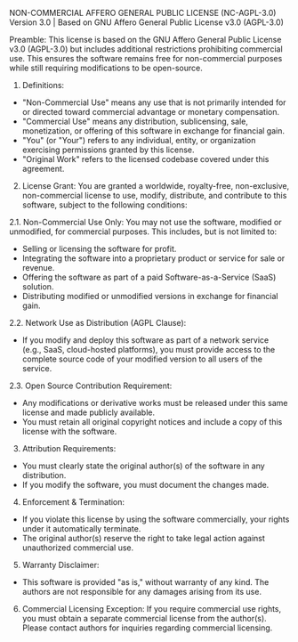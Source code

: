 NON-COMMERCIAL AFFERO GENERAL PUBLIC LICENSE (NC-AGPL-3.0)
Version 3.0 | Based on GNU Affero General Public License v3.0 (AGPL-3.0)

Preamble:
This license is based on the GNU Affero General Public License v3.0 (AGPL-3.0) but includes additional restrictions prohibiting commercial use. This ensures the software remains free for non-commercial purposes while still requiring modifications to be open-source.

1. Definitions:
- "Non-Commercial Use" means any use that is not primarily intended for or directed toward commercial advantage or monetary compensation.
- "Commercial Use" means any distribution, sublicensing, sale, monetization, or offering of this software in exchange for financial gain.
- "You" (or "Your") refers to any individual, entity, or organization exercising permissions granted by this license.
- "Original Work" refers to the licensed codebase covered under this agreement.

2. License Grant:
You are granted a worldwide, royalty-free, non-exclusive, non-commercial license to use, modify, distribute, and contribute to this software, subject to the following conditions:

2.1. Non-Commercial Use Only:
You may not use the software, modified or unmodified, for commercial purposes. This includes, but is not limited to:
- Selling or licensing the software for profit.
- Integrating the software into a proprietary product or service for sale or revenue.
- Offering the software as part of a paid Software-as-a-Service (SaaS) solution.
- Distributing modified or unmodified versions in exchange for financial gain.

2.2. Network Use as Distribution (AGPL Clause):
- If you modify and deploy this software as part of a network service (e.g., SaaS, cloud-hosted platforms), you must provide access to the complete source code of your modified version to all users of the service.

2.3. Open Source Contribution Requirement:
- Any modifications or derivative works must be released under this same license and made publicly available.
- You must retain all original copyright notices and include a copy of this license with the software.

3. Attribution Requirements:
- You must clearly state the original author(s) of the software in any distribution.
- If you modify the software, you must document the changes made.

4. Enforcement & Termination:
- If you violate this license by using the software commercially, your rights under it automatically terminate.
- The original author(s) reserve the right to take legal action against unauthorized commercial use.

5. Warranty Disclaimer:
- This software is provided "as is," without warranty of any kind. The authors are not responsible for any damages arising from its use.

6. Commercial Licensing Exception:
If you require commercial use rights, you must obtain a separate commercial license from the author(s). Please contact authors for inquiries regarding commercial licensing.
